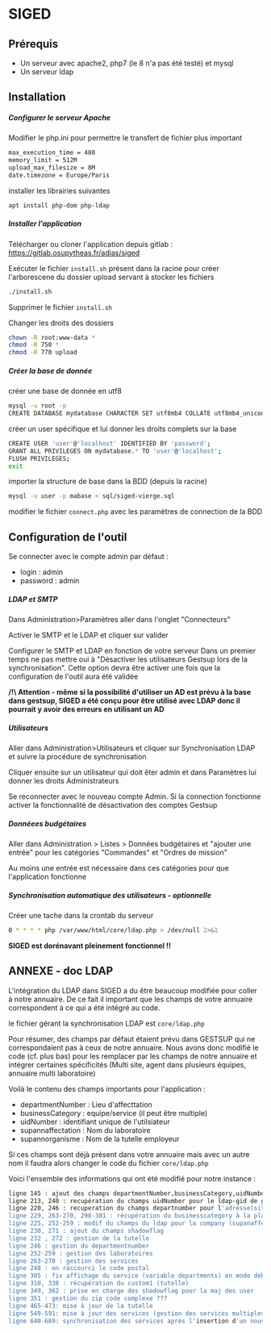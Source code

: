 # SIGED
## Prérequis
- Un serveur avec apache2, php7 (le 8 n'a pas été testé) et mysql
- Un serveur ldap

## Installation

##### Configurer le serveur Apache  
Modifier le php.ini pour permettre le transfert de fichier plus important
```sh
max_execution_time = 480
memory_limit = 512M
upload_max_filesize = 8M
date.timezone = Europe/Paris
```

installer les librairies suivantes
```sh
apt install php-dom php-ldap
```

##### Installer l'application

Télécharger ou cloner l'application depuis gitlab : https://gitlab.osupytheas.fr/adias/siged

Exécuter le fichier `install.sh` présent dans la racine pour créer l'arborescene du dossier upload servant à stocker les fichiers
```sh
./install.sh
```
Supprimer le fichier `install.sh`

Changer les droits des dossiers
```sh
chown -R root:www-data *
chmod -R 750 *
chmod -R 770 upload
```

##### Créer la base de donnée

créer une base de donnée en utf8
```sh
mysql -u root -p
CREATE DATABASE mydatabase CHARACTER SET utf8mb4 COLLATE utf8mb4_unicode_ci;
```
créer un user spécifique et lui donner les droits complets sur la base
```sh
CREATE USER 'user'@'localhost' IDENTIFIED BY 'password';
GRANT ALL PRIVILEGES ON mydatabase.* TO 'user'@'localhost';
FLUSH PRIVILEGES;
exit
```
importer la structure de base dans la BDD (depuis la racine)
```sh
mysql -u user -p mabase < sql/siged-vierge.sql
```
modifier le fichier `connect.php` avec les paramètres de connection de la BDD

## Configuration de l'outil

Se connecter avec le compte admin par défaut :
-   login : admin
-   password : admin

##### LDAP et SMTP

Dans Administration>Paramètres aller dans l'onglet "Connecteurs"

Activer le SMTP et le LDAP et cliquer sur valider

Configurer le SMTP et LDAP en fonction de votre serveur
Dans un premier temps ne pas mettre oui à "Désactiver les utilisateurs  Gestsup lors de la synchronisation". Cette option devra être activer une fois que la configuration de l'outil aura été validée

 **/!\ Attention - même si la possibilité d'utiliser un AD est prévu à la base dans gestsup, SIGED a été conçu pour être utilisé avec LDAP donc il pourrait y avoir des erreurs en utilisant un AD**

##### Utilisateurs

Aller dans Administration>Utilisateurs et cliquer sur Synchronisation LDAP et suivre la procédure de synchronisation

Cliquer ensuite sur un utilisateur qui doit êter admin et dans Paramètres lui donner les droits Administrateurs 

Se reconnecter avec le nouveau compte Admin. Si la connection fonctionne activer la fonctionnalité de désactivation des comptes Gestsup

##### Donnéees budgétaires

Aller dans Administration > Listes > Données budgétaires et "ajouter une entrée" pour les catégories "Commandes" et "Ordres de mission"

Au moins une entrée est nécessaire dans ces catégories pour que l'application fonctionne

##### Synchronisation automatique des utilisateurs - optionnelle

Créer une tache dans la crontab du serveur 
```sh
0 * * * * php /var/www/html/core/ldap.php > /dev/null 2>&1
```

**SIGED est dorénavant pleinement fonctionnel !!**



## ANNEXE - doc LDAP
L'intégration du LDAP dans SIGED a du être beaucoup modifiée pour coller à notre annuaire. De ce fait il important que les champs de votre annuaire correspondent à ce qui a été intégré au code.

le fichier gérant la synchronisation LDAP est `core/ldap.php`

Pour résumer, des champs par défaut étaient prévu dans GESTSUP qui ne correspondaient pas à ceux de notre annuaire. Nous avons donc modifié le code (cf. plus bas) pour les remplacer par les champs de notre annuaire et intégrer certaines spécificités (Multi site, agent dans plusieurs équipes, annuaire multi laboratoire)

Voilà le contenu des champs importants pour l'application :
- departmentNumber : Lieu d'affecttation
- businessCategory : equipe/service (il peut être multiple)
- uidNumber : identifiant unique de l'utilsiateur
- supannaffectation : Nom du laboratoire
- supannorganisme : Nom de la tutelle employeur

Si ces champs sont déjà présent dans votre annuaire mais avec un autre nom il faudra alors changer le code du fichier `core/ldap.php`

Voici l'ensemble des informations qui ont été modifié pour notre instance :
```sh
ligne 145 : ajout des champs departmentNumber,businessCategory,uidNumber,supannaffectation et supannorganisme
ligne 213, 240 : recupération du champs uidNumber pour le ldap-gid de gestsup (identifie les users entre gestsup et ldap)
ligne 220, 246 : recuperation du champs departnumber pour l'adresse(site)
ligne 229, 263-270, 298-301 : récupération du businesscategory à la place du derpartment ( les services dans gestsup > les équipes pour nous)
ligne 225, 252-259 : modif du champs du ldap pour la company (supanaffectation chez nous) - Laboratoire pour nous.
ligne 230, 271 : ajout du champs shadowflag
ligne 232 , 272 : gestion de la tutelle
ligne 246 : gestion du departmentnumber
ligne 252-259 : gestion des laboratoires
ligne 263-270 : gestion des services
ligne 248 : on raccourci le code postal
ligne 305 : fix affichage du service (variable departments) en mode debug
ligne 310, 338 : récupération du custom1 (tutelle)
ligne 349, 362 : prise en charge des shadowflag pour la maj des user
ligne 351 : gestion du zip code complexe ???
ligne 465-473: mise à jour de la tutelle
ligne 549-591: mise à jour des services (gestion des services multiples)
ligne 640-689: synchronisation des services après l'insertion d'un nouvel utilisateur
```

